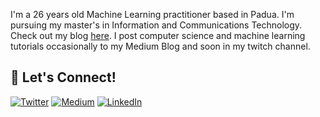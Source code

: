 I'm a 26 years old Machine Learning practitioner based in Padua. I'm pursuing my master's in Information and Communications Technology. Check out my blog [here](https://medium.com/@Berkersenol13). I post computer science and machine learning tutorials occasionally to my Medium Blog and soon in my twitch channel.


## 🔗 Let's Connect!
<a href="https://twitter.com/berker_senol" target="_blank"><img alt="Twitter" src="https://img.shields.io/badge/twitter-%231DA1F2.svg?&style=for-the-badge&logo=twitter&logoColor=white" /></a>
<a href="https://medium.com/@Berkersenol13" target="_blank"><img alt="Medium" src="https://img.shields.io/badge/medium-%2312100E.svg?&style=for-the-badge&logo=medium&logoColor=white" /></a>
<a href="https://www.linkedin.com/in/berker-%C5%9Fenol-1b6b68213/" target="_blank"><img alt="LinkedIn" src="https://img.shields.io/badge/linkedin-%230077B5.svg?&style=for-the-badge&logo=linkedin&logoColor=white" /></a>


<!--
**berkersenol/berkersenol** is a ✨ _special_ ✨ repository because its `README.md` (this file) appears on your GitHub profile.
